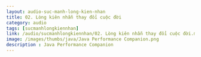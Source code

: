 ```yaml
---
layout: audio-suc-manh-long-kien-nhan
title: 02. Lòng kiên nhẫn thay đổi cuộc đời
category: audio
tags: [sucmanhlongkiennhan]
link: /audio/sucmanhlongkiennhan/02. Lòng kiên nhẫn thay đổi cuộc đời.mp3 
image: /images/thumbs/java/Java Performance Companion.png
description : Java Performance Companion 
---
```












